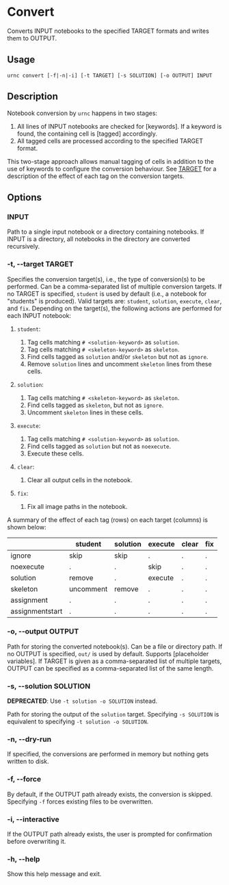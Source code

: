 # Convert

Converts INPUT notebooks to the specified TARGET formats and writes them to OUTPUT.


## Usage

```
urnc convert [-f|-n|-i] [-t TARGET] [-s SOLUTION] [-o OUTPUT] INPUT
```

## Description

Notebook conversion by `urnc` happens in two stages:

1. All lines of INPUT notebooks are checked for [keywords].
   If a keyword is found, the containing cell is [tagged] accordingly.
2. All tagged cells are processed according to the specified TARGET format.

This two-stage approach allows manual tagging of cells in addition to the
use of keywords to configure the conversion behaviour. See [TARGET](#-t---target-target) for
a description of the effect of each tag on the conversion targets.


## Options


### INPUT

Path to a single input notebook or a directory containing notebooks.
If INPUT is a directory, all notebooks in the directory are converted recursively.


### -t, --target TARGET

Specifies the conversion target(s), i.e., the type of conversion(s) to be
performed. Can be a comma-separated list of multiple conversion targets. If no
TARGET is specified, `student` is used by default (i.e., a notebook for
"students" is produced). Valid targets are: `student`, `solution`, `execute`,
`clear`, and `fix`. Depending on the target(s), the following actions are
performed for each INPUT notebook:

1. `student`:
    1. Tag cells matching `# <solution-keyword>` as `solution`.
    2. Tag cells matching `# <skeleton-keyword>` as `skeleton`.
    3. Find cells tagged as `solution` and/or `skeleton` but not as `ignore`.
    4. Remove `solution` lines and uncomment `skeleton` lines from these cells.

2. `solution`:
    1. Tag cells matching `# <skeleton-keyword>` as `skeleton`.
    2. Find cells tagged as `skeleton`, but not as `ignore`.
    3. Uncomment `skeleton` lines in these cells.

3. `execute`:
    1. Tag cells matching `# <solution-keyword>` as `solution`.
    2. Find cells tagged as `solution` but not as `noexecute`.
    3. Execute these cells.

4. `clear`:
    1. Clear all output cells in the notebook.

5. `fix`:
    1. Fix all image paths in the notebook.

A summary of the effect of each tag (rows) on each target (columns) is shown below:

|                 | student   | solution | execute | clear | fix |
| --------------- | --------- | -------- | ------- | ----- | --- |
| ignore          | skip      | skip     | .       | .     | .   |
| noexecute       | .         | .        | skip    | .     | .   |
| solution        | remove    | .        | execute | .     | .   |
| skeleton        | uncomment | remove   | .       | .     | .   |
| assignment      | .         | .        | .       | .     | .   |
| assignmentstart | .         | .        | .       | .     | .   |


### -o, --output OUTPUT

Path for storing the converted notebook(s).
Can be a file or directory path.
If no OUTPUT is specified, `out/` is used by default.
Supports [placeholder variables].
If TARGET is given as a comma-separated list of multiple targets, OUTPUT can be specified as a comma-separated list of the same length.


### -s, --solution SOLUTION

**DEPRECATED**: Use `-t solution -o SOLUTION` instead.

Path for storing the output of the `solution` target.
Specifying `-s SOLUTION` is equivalent to specifying `-t solution -o SOLUTION`.


### -n, --dry-run

If specified, the conversions are performed in memory but nothing gets written to
disk.


### -f, --force

By default, if the OUTPUT path already exists, the conversion is skipped. Specifying `-f` forces existing files to be overwritten.


### -i, --interactive

If the OUTPUT path already exists, the user is prompted for confirmation before overwriting it.


### -h, --help

Show this help message and exit.
